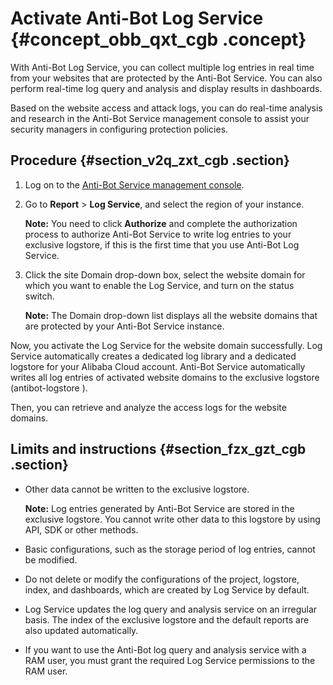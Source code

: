 # Activate Anti-Bot Log Service {#concept_obb_qxt_cgb .concept}

With Anti-Bot Log Service, you can collect multiple log entries in real time from your websites that are protected by the Anti-Bot Service. You can also perform real-time log query and analysis and display results in dashboards.

Based on the website access and attack logs, you can do real-time analysis and research in the Anti-Bot Service management console to assist your security managers in configuring protection policies.

## Procedure {#section_v2q_zxt_cgb .section}

1.  Log on to the [Anti-Bot Service management console](https://yundun.console.aliyun.com/?p=antibot).
2.  Go to **Report** \> **Log Service**, and select the region of your instance.

    **Note:** You need to click **Authorize** and complete the authorization process to authorize Anti-Bot Service to write log entries to your exclusive logstore, if this is the first time that you use Anti-Bot Log Service.

3.  Click the site Domain drop-down box, select the website domain for which you want to enable the Log Service, and turn on the status switch.

    **Note:** The Domain drop-down list displays all the website domains that are protected by your Anti-Bot Service instance.


Now, you activate the Log Service for the website domain successfully. Log Service automatically creates a dedicated log library and a dedicated logstore for your Alibaba Cloud account. Anti-Bot Service automatically writes all log entries of activated website domains to the exclusive logstore \(antibot-logstore \).

Then, you can retrieve and analyze the access logs for the website domains.

## Limits and instructions {#section_fzx_gzt_cgb .section}

-   Other data cannot be written to the exclusive logstore.

    **Note:** Log entries generated by Anti-Bot Service are stored in the exclusive logstore. You cannot write other data to this logstore by using API, SDK or other methods.

-   Basic configurations, such as the storage period of log entries, cannot be modified.
-   Do not delete or modify the configurations of the project, logstore, index, and dashboards, which are created by Log Service by default.
-   Log Service updates the log query and analysis service on an irregular basis. The index of the exclusive logstore and the default reports are also updated automatically.
-   If you want to use the Anti-Bot log query and analysis service with a RAM user, you must grant the required Log Service permissions to the RAM user.

